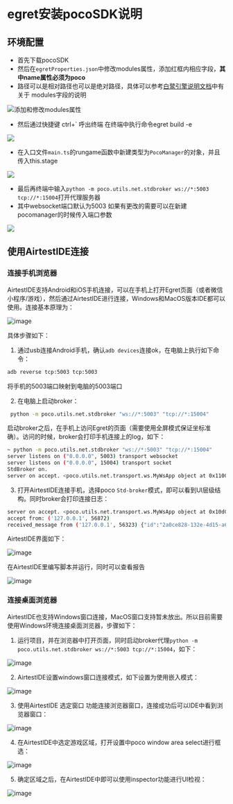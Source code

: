# egret安装pocoSDK说明

## 环境配置
* 首先下载pocoSDK 
* 然后在`egretProperties.json`中修改modules属性，添加红框内相应字段，**其中name属性必须为poco**
* 路径可以是相对路径也可以是绝对路径，具体可以参考[白鹭引擎说明文档](http://developer.egret.com/cn/github/egret-docs/Engine2D/projectConfig/configFile/index.html)中有关于 modules字段的说明

![添加和修改modules属性](doc/1.png)

- 然后通过快捷键 ctrl+` 呼出终端 在终端中执行命令egret build -e

![](doc/2.png)

- 在入口文件`main.ts`的rungame函数中新建类型为`PocoManager`的对象，并且传入this.stage

![](doc/3.png)

- 最后再终端中输入`python -m poco.utils.net.stdbroker ws://*:5003 tcp://*:15004`打开代理服务器
- 其中websocket端口默认为5003 如果有更改的需要可以在新建pocomanager的时候传入端口参数

![](doc/4.png)

## 使用AirtestIDE连接

### 连接手机浏览器
AirtestIDE支持Android和iOS手机连接，可以在手机上打开Egret页面（或者微信小程序/游戏），然后通过AirtestIDE进行连接，Windows和MacOS版本IDE都可以使用。连接基本原理为：

![image](doc/mobile_egret.png)

具体步骤如下：

1. 通过usb连接Android手机，确认`adb devices`连接ok，在电脑上执行如下命令：
```bash
adb reverse tcp:5003 tcp:5003
```
将手机的5003端口映射到电脑的5003端口

2. 在电脑上启动broker：
```bash
 python -m poco.utils.net.stdbroker "ws://*:5003" "tcp://*:15004"
```
启动broker之后，在手机上访问Egret的页面（需要使用全屏模式保证坐标准确）。访问的时候，broker会打印手机连接上的log，如下：
```bash
~ python -m poco.utils.net.stdbroker "ws://*:5003" "tcp://*:15004"
server listens on ("0.0.0.0", 5003) transport websocket
server listens on ("0.0.0.0", 15004) transport socket
StdBroker on.
server on accept. <poco.utils.net.transport.ws.MyWsApp object at 0x1100620d0>
```

3. 打开AirtestIDE连接手机，选择poco `Std-broker`模式，即可以看到UI层级结构。同时broker会打印连接日志：
```bash
server on accept. <poco.utils.net.transport.ws.MyWsApp object at 0x10d03d2d0>
accept from: ('127.0.0.1', 56872)
received_message from ('127.0.0.1', 56323) {"id":"2a0ce828-132e-4d15-a645-55493d7eaf4b","jsonrpc":"2.0","result":{"children"
```

AirtestIDE界面如下：

![image](doc/egret_android.png)

在AirtestIDE里编写脚本并运行，同时可以查看报告

![image](doc/egret_run.gif)

### 连接桌面浏览器
AirtestIDE也支持Windows窗口连接，MacOS窗口支持暂未放出。所以目前需要使用Windows环境连接桌面浏览器，步骤如下：

1. 运行项目，并在浏览器中打开页面，同时启动broker代理`python -m poco.utils.net.stdbroker ws://*:5003 tcp://*:15004`，如下： 

![image](doc/windows_egret.png)

2. AirtestIDE设置windows窗口连接模式，如下设置为使用嵌入模式：

![image](doc/ide_setting.png)

3. 使用AirtestIDE 选定窗口 功能连接浏览器窗口，连接成功后可以IDE中看到浏览器窗口：

![image](doc/ide_connect.png)

4. 在AirtestIDE中选定游戏区域，打开设置中poco window area select进行框选：

![image](doc/select_area.png)

5. 确定区域之后，在AirtestIDE中即可以使用inspector功能进行UI检视：

![image](doc/inspect.png)

